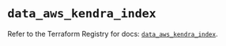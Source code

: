 # `data_aws_kendra_index`

Refer to the Terraform Registry for docs: [`data_aws_kendra_index`](https://registry.terraform.io/providers/hashicorp/aws/6.13.0/docs/data-sources/kendra_index).
